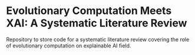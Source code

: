 # Evolutionary Computation Meets XAI: A Systematic Literature Review
Repository to store code for a systematic literature review covering the role of evolutionary computation on explainable AI field. 
